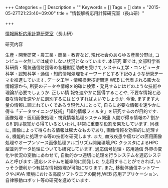 +++
Categories = []
Description = ""
Keywords = []
Tags = []
date = "2015-05-27T21:23:40+09:00"
title = "情報解析応用計算研究室（長山研）"

+++


[情報解析応用計算研究室](https://www.engr.ie.u-ryukyu.ac.jp/)（長山研）

研究内容

生産・開発研究・農工業・商業・教育など, 現代社会のあらゆる産業分野は, コンピュータ無しでは成立しない状況となっています. 本研究
室では, 文部科学省科研費・電気通信財団等の各種財団助成を受けて,システム工学・コンピュータ科学・認知科学・通信・知的情報処理をキーワードとする下記のような研究テーマを推進しています.
データ工学・情報検索技術関連
WEB に代表される膨大な情報源から, 所要のデータや情報を的確に検索・発見するにはどのような技術や理論が必要でしょうか. 正しい情
報を速やかに獲得することや, 不要な情報と必要な情報を速やかに選別するにはどうすればよいでしょうか. 今後, ますます大量の情報に囲まれていくであろう現代人にとって, 自らに必要な情報を速やかに得る「データマイニング技術」「知的情報フィルタ」を研究するのが目的です.
画像処理・医用画像処理・視覚情報処理システム関連
人間が得る情報の7 割から8 割は視覚から得ているといわれ, 非常に重要な役割を果たしています. 同様に, 画像によって得られる情報は膨大なものであり, 画像情報を効率的に処理する, 機能的に処理する等の技術を研究します. また, 血液疾患や癌などの医用画像処理やオープンソース画像処理アルゴリズム開発環境,PC クラスタによるHPC 型並列データ処理についても研究しています.
適応信号処理・応用通信
外界の変化や状況の変動にあわせて, 自動的かつ適切に処理を行うシステムを適応システムと呼びます. 適応システムを能率的に開発した
り応用することができれば, いっそう便利かつ有益な情報処理が可能になります. また, 移動体通信ネットワークやJAVA 環境における高度ソフトウエアの開発,WEB 応用アプリケーション、自律移動ロボット等の研究を進めています.
